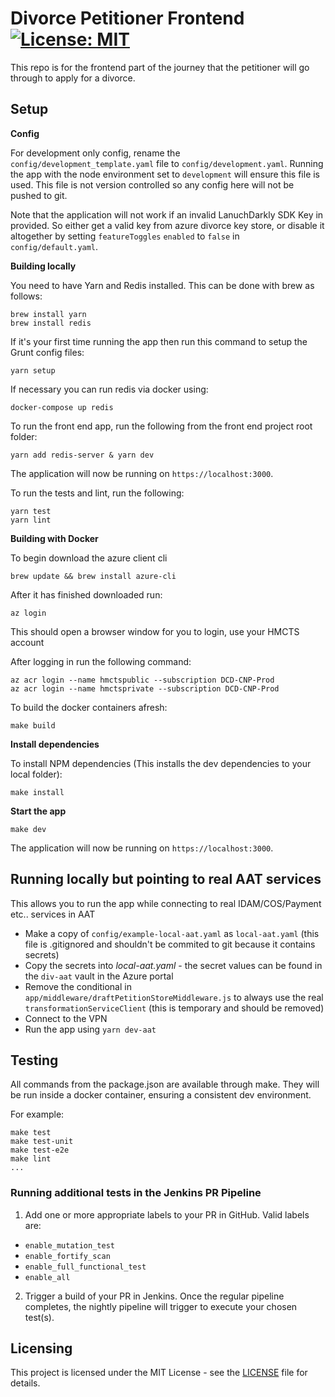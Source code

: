 # Divorce Petitioner Frontend [![License: MIT](https://img.shields.io/badge/License-MIT-yellow.svg)](https://opensource.org/licenses/MIT)

This repo is for the frontend part of the journey that the petitioner will go through to apply for a divorce.

## Setup

**Config**

For development only config, rename the `config/development_template.yaml` file to `config/development.yaml`. Running the app with the node environment set to `development` will ensure this file is used.
This file is not version controlled so any config here will not be pushed to git.

Note that the application will not work if an invalid LanuchDarkly SDK Key in provided. So either get a valid key from azure divorce key store,
or disable it altogether by setting `featureToggles` `enabled` to `false` in `config/default.yaml`.

**Building locally**

You need to have Yarn and Redis installed. This can be done with brew as follows:
```
brew install yarn
brew install redis
```

If it's your first time running the app then run this command to setup the Grunt config files:
```
yarn setup
```

If necessary you can run redis via docker using:
```
docker-compose up redis
```

To run the front end app, run the following from the front end project root folder:
```
yarn add redis-server & yarn dev
```

The application will now be running on ```https://localhost:3000```.

To run the tests and lint, run the following:
```
yarn test
yarn lint
```


**Building with Docker**

To begin download the azure client cli
```
brew update && brew install azure-cli
```

After it has finished downloaded run:
```
az login
```

This should open a browser window for you to login, use your HMCTS account

After logging in run the following command:
```
az acr login --name hmctspublic --subscription DCD-CNP-Prod
az acr login --name hmctsprivate --subscription DCD-CNP-Prod
```

To build the docker containers afresh:
```
make build
```


**Install dependencies**

To install NPM dependencies (This installs the dev dependencies to your local folder):
```
make install
```

**Start the app**
```
make dev
```

The application will now be running on  ```https://localhost:3000```.

## Running locally but pointing to real AAT services

This allows you to run the app while connecting to real IDAM/COS/Payment etc.. services in AAT

* Make a copy of `config/example-local-aat.yaml` as `local-aat.yaml` (this file is .gitignored and shouldn't be commited to git because it contains secrets)
* Copy the secrets into _local-aat.yaml_ - the secret values can be found in the `div-aat` vault in the Azure portal
* Remove the conditional in `app/middleware/draftPetitionStoreMiddleware.js` to always use the real `transformationServiceClient` (this is temporary and should be removed)
* Connect to the VPN
* Run the app using `yarn dev-aat`

##  Testing

All commands from the package.json are available through make. They will be run
inside a docker container, ensuring a consistent dev environment.

For example:
```
make test
make test-unit
make test-e2e
make lint
...
```
### Running additional tests in the Jenkins PR Pipeline

1. Add one or more appropriate labels to your PR in GitHub. Valid labels are:

- ```enable_mutation_test```
- ```enable_fortify_scan```
- ```enable_full_functional_test```
- ```enable_all```

2. Trigger a build of your PR in Jenkins.  Once the regular pipeline completes, the nightly pipeline will trigger to execute your chosen test(s).

## Licensing

This project is licensed under the MIT License - see the [LICENSE](LICENSE) file for details.
